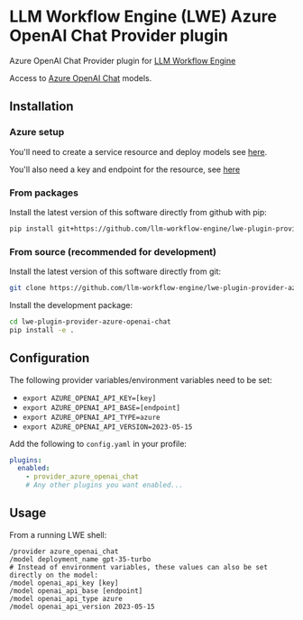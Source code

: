 # LLM Workflow Engine (LWE) Azure OpenAI Chat Provider plugin

Azure OpenAI Chat Provider plugin for [LLM Workflow Engine](https://github.com/llm-workflow-engine/llm-workflow-engine)

Access to [Azure OpenAI Chat](https://learn.microsoft.com/en-us/azure/ai-services/openai/concepts/models) models.

## Installation

### Azure setup

You'll need to create a service resource and deploy models see [here](https://learn.microsoft.com/en-us/azure/ai-services/openai/how-to/create-resource?pivots=web-portal).

You'll also need a key and endpoint for the resource, see [here](https://learn.microsoft.com/en-us/azure/ai-services/openai/chatgpt-quickstart?tabs=command-line&pivots=programming-language-python#retrieve-key-and-endpoint)

### From packages

Install the latest version of this software directly from github with pip:

```bash
pip install git+https://github.com/llm-workflow-engine/lwe-plugin-provider-azure-openai-chat
```

### From source (recommended for development)

Install the latest version of this software directly from git:

```bash
git clone https://github.com/llm-workflow-engine/lwe-plugin-provider-azure-openai-chat.git
```

Install the development package:

```bash
cd lwe-plugin-provider-azure-openai-chat
pip install -e .
```

## Configuration

The following provider variables/environment variables need to be set:

* `export AZURE_OPENAI_API_KEY=[key]`
* `export AZURE_OPENAI_API_BASE=[endpoint]`
* `export AZURE_OPENAI_API_TYPE=azure`
* `export AZURE_OPENAI_API_VERSION=2023-05-15`

Add the following to `config.yaml` in your profile:

```yaml
plugins:
  enabled:
    - provider_azure_openai_chat
    # Any other plugins you want enabled...
```

## Usage

From a running LWE shell:

```
/provider azure_openai_chat
/model deployment_name gpt-35-turbo
# Instead of environment variables, these values can also be set directly on the model:
/model openai_api_key [key]
/model openai_api_base [endpoint]
/model openai_api_type azure
/model openai_api_version 2023-05-15
```
